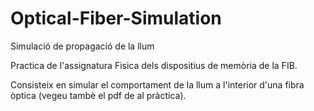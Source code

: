 # Optical-Fiber-Simulation
Simulació de propagació de la llum

Practica de l'assignatura Fisica dels dispositius de memòria de la FIB.

Consisteix en simular el comportament de la llum a l'interior d'una fibra òptica (vegeu tambè el pdf de al pràctica).
